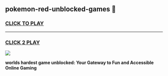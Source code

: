 
## pokemon-red-unblocked-games 👋
<h3>
<a href="https://premium.freeplayer.one?title=pokemon-red-unblocked-games&ref=14F">CLICK TO PLAY</a></h3>
<hr>

<h3>
<a href="https://premium.freeplayer.one?title=pokemon-red-unblocked-games&ref=14F">CLICK 2 PLAY</a>
  
</h3>

<a href="https://premium.freeplayer.one?title=pokemon-red-unblocked-games&ref=12F/"><img src="https://clearcache.store/games.png"></a>


**worlds hardest game unblocked: Your Gateway to Fun and Accessible Online Gaming**
